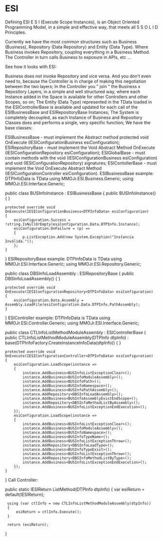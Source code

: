 # ESI

Defining ESI
E S I (Execute Scope Instances), is an Object Oriented Programming Model, in a simple and effective way, that meets all 5 S O L I D Principles.

Currently we have the most common structures such as Business (Business), Repository (Data Repository) and Entity (Data Type). Where Business invokes Repository, coupling everything in a Business Method. The Controller in turn calls Business to exposure in APIs, etc ...

See how it looks with ESI:

Business does not invoke Repository and vice versa. And you don't even need to, because the Controller is in charge of making this negotiation between the two layers;
In the Controller you " join " the Business x Repository Layers, in a simple and well structured way, where each Instance added in the Space is available for other Controllers and other Scopes, so on;
The Entity (Data Type) represented in the TData loaded in the ESIControllerBase is available and updated for each call of the ESIBusinessBase and ESIRepositoryBase Instances;
The System is completely decoupled, as each Instance of Business and Repository Classes does and performs a single, very specific function;
We have the base classes:

ESIBusinessBase <TData> - must implement the Abstract method protected void OnExecute (IESIConfigurationBusiness esiConfiguration);
ESIRepositoryBase <TData> - must implement the Void Abstract Method OnExecute (IESIConfigurationRepository esiConfiguration);
ESIGlobalBase <TData> - must contain methods with the void (IESIConfigurationBusiness esiConfiguration) and void (IESIConfigurationRepository) signatures;
ESIContollerBase <TData> - must implement the Void OnExecute Abstract Method (IESIConfigurationController esiConfiguration).
ESIBusinessBase<TData> example:
DTPInfoData is TData
using MMOJr.ESI.Business.Generic;
using MMOJr.ESI.Interface.Generic;

public class BUSInfoInstance : ESIBusinessBase<DTPInfoData>
{
    public BUSInfoInstance()
    {
    }

    protected override void OnExecute(IESIConfigurationBusiness<DTPInfoData> esiConfiguration)
    {
        esiConfiguration.Success = !string.IsNullOrEmpty(esiConfiguration.Data.DTPInfo.Instance);
        esiConfiguration.OnFailure = (p) =>
        {
            p.ListException.Add(new System.Exception("Instancia Inválida."));
        };
    }
}
ESIRepositoryBase<TData> example:
DTPInfoData is TData
using MMOJr.ESI.Interface.Generic;
using MMOJr.ESI.Repository.Generic;

public class DBSInfoLoadAssembly : ESIRepositoryBase<DTPInfoData>
{
    public DBSInfoLoadAssembly()
    {
    }

    protected override void OnExecute(IESIConfigurationRepository<DTPInfoData> esiConfiguration)
    {
        esiConfiguration.Data.Assembly = Assembly.LoadFile(esiConfiguration.Data.DTPInfo.PathAssembly);
    }
}
ESIController<TData> example:
DTPInfoData is TData
using MMOJr.ESI.Controller.Generic;
using MMOJr.ESI.Interface.Generic;

public class CTLInfoListMethodModuleAssembly : ESIControllerBase<DTPInfoData>
{
    public CTLInfoListMethodModuleAssembly(DTPInfo dtpInfo) : base(DTPInfoFactory.CreateInstanceInfoData(dtpInfo))
    {
    }

    protected override void OnExecute(IESIConfigurationController<DTPInfoData> esiConfiguration)
    {
        esiConfiguration.LoadScope(instance =>
        {
            instance.AddBusiness<BUSInfoListExceptionClear>();
            instance.AddBusiness<BUSInfoModuleAssembly>();
            instance.AddBusiness<BUSInfoPath>();
            instance.AddBusiness<BUSInfoNamespace>();
            instance.AddBusiness<BUSInfoPathAssembly>();
            instance.AddRepository<DBSInfoLoadAssembly>();
            instance.AddBusiness<BUSInfoAssemblyExistEndScope>();
            instance.AddRepository<DBSInfoMethodListByAssembly>();
            instance.AddBusiness<BUSInfoListExceptionEndExecution>();
        });
        esiConfiguration.LoadScope(instance =>
        {
            instance.AddBusiness<BUSInfoListExceptionClear>();
            instance.AddBusiness<BUSInfoModuleAssembly>();
            instance.AddBusiness<BUSInfoNamespace>();
            instance.AddBusiness<BUSInfoTypeName>();
            instance.AddBusiness<BUSInfoListExceptionThrow>();
            instance.AddRepository<DBSInfoLoadType>();
            instance.AddBusiness<BUSInfoTypeExist>();
            instance.AddBusiness<BUSInfoListExceptionThrow>();
            instance.AddRepository<DBSInfoMethodListByType>();
            instance.AddBusiness<BUSInfoListExceptionEndExecution>();
        });
    }
}
Call Controller:

 public static IESIReturn<DTPInfoData> ListMethod(DTPInfo dtpInfo)
 {
     var esiReturn = default(IESIReturn<DTPInfoData>);

     using (var ctlInfo = new CTLInfoListMethodModuleAssembly(dtpInfo))
     {
         esiReturn = ctlInfo.Execute();
     }

     return (esiReturn);
 }
